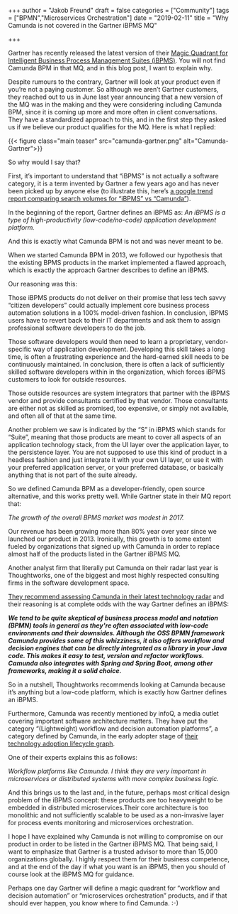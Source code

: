 +++
author = "Jakob Freund"
draft = false
categories = ["Community"]
tags = ["BPMN","Microservices Orchestration"]
date = "2019-02-11"
title = "Why Camunda is not covered in the Gartner iBPMS MQ"

+++

Gartner has recently released the latest version of their [Magic Quadrant for Intelligent Business Process Management Suites (iBPMS)](https://www.gartner.com/doc/reprints?id=1-66AAPG8&ct=190131&st=sb). You will not find Camunda BPM in that MQ, and in this blog post, I want to explain why.

Despite rumours to the contrary, Gartner will look at your product even if you’re not a paying customer. So although we aren’t Gartner customers, they reached out to us in June last year announcing that a new version of the MQ was in the making and they were considering including Camunda BPM, since it is coming up more and more often in client conversations. They have a standardized approach to this, and in the first step they asked us if we believe our product qualifies for the MQ. Here is what I replied:

<!--more-->
{{< figure class="main teaser" src="camunda-gartner.png" alt="Camunda-Gartner">}}

So why would I say that?

First, it’s important to understand that “iBPMS” is not actually a software category, it is a term invented by Gartner a few years ago and has never been picked up by anyone else (to illustrate this, here’s [a google trend report comparing search volumes for “iBPMS” vs “Camunda”](https://trends.google.com/trends/explore?date=all&q=ibpms,camunda)).

In the beginning of the report, Gartner defines an iBPMS as:
*An iBPMS is a type of high-productivity (low-code/no-code) application development platform.*

And this is exactly what Camunda BPM is not and was never meant to be.

When we started Camunda BPM in 2013, we followed our hypothesis that the existing BPMS products in the market implemented a flawed approach, which is exactly the approach Gartner describes to define an iBPMS.

Our reasoning was this:

Those iBPMS products do not deliver on their promise that less tech savvy “citizen developers” could actually implement core business process automation solutions in a 100% model-driven fashion. In conclusion, iBPMS users have to revert back to their IT departments and ask them to assign professional software developers to do the job.

Those software developers would then need to learn a proprietary, vendor-specific way of application development. Developing this skill takes a long time, is often a frustrating experience and the hard-earned skill needs to be continuously maintained. In conclusion, there is often a lack of sufficiently skilled software developers within in the organization, which forces iBPMS customers to look for outside resources.

Those outside resources are system integrators that partner with the iBPMS vendor and provide consultants certified by that vendor. Those consultants are either not as skilled as promised, too expensive, or simply not available, and often all of that at the same time.

Another problem we saw is indicated by the “S” in iBPMS which stands for “Suite”, meaning that those products are meant to cover all aspects of an application technology stack, from the UI layer over the application layer, to the persistence layer. You are not supposed to use this kind of product in a headless fashion and just integrate it with your own UI layer, or use it with your preferred application server, or your preferred database, or basically anything that is not part of the suite already.

So we defined Camunda BPM as a developer-friendly, open source alternative, and this works pretty well. While Gartner state in their MQ report that:

*The growth of the overall BPMS market was modest in 2017.*

Our revenue has been growing more than 80% year over year since we launched our product in 2013. Ironically, this growth is to some extent fueled by organizations that signed up with Camunda in order to replace almost half of the products listed in the Gartner iBPMS MQ.

Another analyst firm that literally put Camunda on their radar last year is Thoughtworks, one of the biggest and most highly respected consulting firms in the software development space.

[They recommend assessing Camunda in their latest technology radar](https://www.thoughtworks.com/radar/languages-and-frameworks/camunda) and their reasoning is at complete odds with the way Gartner defines an iBPMS:

**_We tend to be quite skeptical of business process model and notation (BPMN) tools in general as they're often associated with low-code environments and their downsides. Although the OSS BPMN framework Camunda provides some of this whizziness, it also offers workflow and decision engines that can be directly integrated as a library in your Java code. This makes it easy to test, version and refactor workflows. Camunda also integrates with Spring and Spring Boot, among other frameworks, making it a solid choice._**

So in a nutshell, Thoughtworks recommends looking at Camunda because it’s anything but a low-code platform, which is exactly how Gartner defines an iBPMS.

Furthermore, Camunda was recently mentioned by infoQ, a media outlet covering important software architecture matters. They have put the category “(Lightweight) workflow and decision automation platforms”, a category defined by Camunda, in the early adopter stage of [their technology adoption lifecycle graph](https://www.infoq.com/articles/architecture-trends-2019).

One of their experts explains this as follows:  

*Workflow platforms like Camunda. I think they are very important in microservices or distributed systems with more complex business logic.*

And this brings us to the last and, in the future, perhaps most critical design problem of the iBPMS concept: these products are too heavyweight to be embedded in distributed microservices.Their core architecture is too monolithic and not sufficiently scalable to be used as a non-invasive layer for process events monitoring and microservices orchestration.

I hope I have explained why Camunda is not willing to compromise on our product in order to be listed in the Gartner iBPMS MQ. That being said, I want to emphasize that Gartner is a trusted advisor to more than 15,000 organizations globally. I highly respect them for their business competence, and at the end of the day if what you want is an iBPMS, then you should of course look at the iBPMS MQ for guidance.

Perhaps one day Gartner will define a magic quadrant for “workflow and decision automation” or “microservices orchestration” products, and if that should ever happen, you know where to find Camunda. :-)

